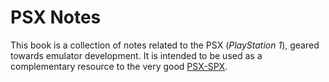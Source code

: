 # PSX Notes
This book is a collection of notes related to the PSX (_PlayStation 1_), geared towards emulator
development. It is intended to be used as a complementary resource to the very good
[PSX-SPX](https://psx-spx.consoledev.net/).
